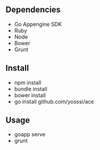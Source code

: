 Dependencies
--
- Go Appengine SDK
- Ruby
- Node
- Bower
- Grunt

Install
--
- npm install
- bundle install
- bower install
- go install github.com/yosssi/ace

Usage
--
- goapp serve
- grunt
